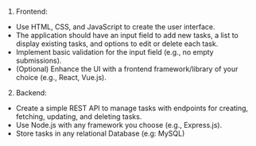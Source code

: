 1. Frontend:
- Use HTML, CSS, and JavaScript to create the user interface.
- The application should have an input field to add new tasks, a list to display existing tasks, and
options to edit or delete each task.
- Implement basic validation for the input field (e.g., no empty submissions).
- (Optional) Enhance the UI with a frontend framework/library of your choice (e.g., React, Vue.js).
2. Backend:
- Create a simple REST API to manage tasks with endpoints for creating, fetching, updating, and
deleting tasks.
- Use Node.js with any framework you choose (e.g., Express.js).
- Store tasks in any relational Database (e.g: MySQL)
